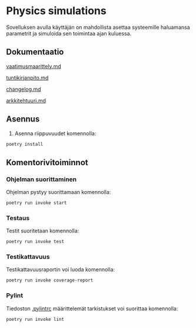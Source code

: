 # Physics simulations

Sovelluksen avulla käyttäjän on mahdollista asettaa systeemille haluamansa parametrit ja simuloida sen toimintaa ajan kuluessa.

## Dokumentaatio

[vaatimusmaarittely.md](https://github.com/jipeso/ot-harjoitustyo/blob/main/dokumentaatio/vaatimusmaarittely.md)

[tuntikirjanpito.md](https://github.com/jipeso/ot-harjoitustyo/blob/main/dokumentaatio/tuntikirjanpito.md)

[changelog.md](https://github.com/jipeso/ot-harjoitustyo/blob/main/dokumentaatio/changelog.md)

[arkkitehtuuri.md](https://github.com/jipeso/ot-harjoitustyo/blob/main/dokumentaatio/arkkitehtuuri.md)

## Asennus

1. Asenna riippuvuudet komennolla:

```bash
poetry install
```

## Komentorivitoiminnot

### Ohjelman suorittaminen

Ohjelman pystyy suorittamaan komennolla:

```bash
poetry run invoke start
```

### Testaus

Testit suoritetaan komennolla:

```bash
poetry run invoke test
```

### Testikattavuus

Testikattavuusraportin voi luoda komennolla:

```bash
poetry run invoke coverage-report
```
### Pylint

Tiedoston [.pylintrc](./.pylintrc) määrittelemät tarkistukset voi suorittaa komennolla:

```bash
poetry run invoke lint
```